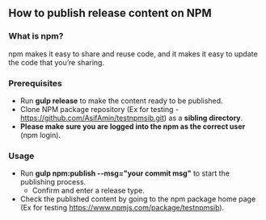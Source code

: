 ## How to publish release content on NPM

### What is npm?
npm makes it easy to share and reuse code, and it makes it easy to update the code that you’re sharing.

### Prerequisites
* Run __gulp release__ to make the content ready to be published.
* Clone NPM package repository (Ex for testing - https://github.com/AsifAmin/testnpmsib.git) as a __sibling directory__.
* __Please make sure you are logged into the npm as the correct user__ (npm login). 
 
### Usage
* Run __gulp npm:publish --msg="your commit msg"__ to start the publishing process. 
   * Confirm and enter a release type.
* Check the published content by going to the npm package home page (Ex for testing https://www.npmjs.com/package/testnpmsib).  
     

